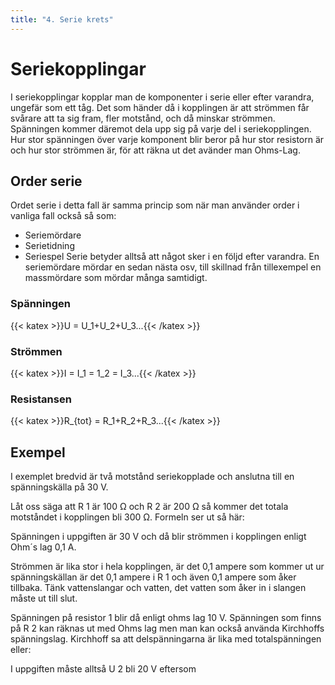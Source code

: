 ```yaml
---
title: "4. Serie krets"
---
```

# Seriekopplingar
I seriekopplingar kopplar man de komponenter i serie eller efter varandra, ungefär som ett
tåg. Det som händer då i kopplingen är att strömmen får svårare att ta sig fram, fler motstånd,
och då minskar strömmen.
Spänningen kommer däremot dela upp sig på varje del i seriekopplingen. Hur stor spänningen över varje komponent blir beror på hur stor resistorn är och hur stor strömmen är, för att räkna ut det avänder man Ohms-Lag.

## Order serie
Ordet serie i detta fall är samma princip som när man använder order i vanliga fall också så som:
 * Seriemördare
 * Serietidning
 * Seriespel
Serie betyder alltså att något sker i en följd efter varandra. En seriemördare mördar en sedan nästa osv,
till skillnad från tillexempel en massmördare som mördar många samtidigt.

### Spänningen
{{< katex >}}U = U_1+U_2+U_3...{{< /katex >}} 

### Strömmen
{{< katex >}}I = I_1 = 1_2 = I_3...{{< /katex >}}

### Resistansen
{{< katex >}}R_{tot} = R_1+R_2+R_3...{{< /katex >}}

## Exempel
I exemplet bredvid är två motstånd seriekopplade och anslutna till en
spänningskälla på 30 V.

Låt oss säga att R 1 är 100 Ω och R 2 är
200 Ω så kommer det totala motståndet i
kopplingen bli 300 Ω. Formeln ser ut så
här:

Spänningen i uppgiften är 30 V och då
blir strömmen i kopplingen enligt Ohm´s
lag 0,1 A.

Strömmen är lika stor i hela kopplingen,
är det 0,1 ampere som kommer ut ur spänningskällan är det 0,1 ampere i R 1 och även 0,1
ampere som åker tillbaka. Tänk vattenslangar och vatten, det vatten som åker in i slangen
måste ut till slut.

Spänningen på resistor 1 blir då enligt ohms lag 10 V.
Spänningen som finns på R 2 kan räknas ut med Ohms lag men man kan också använda
Kirchhoffs spänningslag. Kirchhoff sa att delspänningarna är lika med totalspänningen eller:

I uppgiften måste alltså U 2 bli 20 V eftersom

